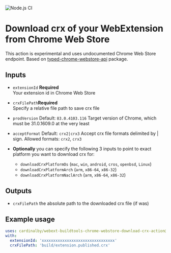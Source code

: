 ![Node.js CI](https://github.com/cardinalby/webext-buildtools-chrome-webstore-download-crx-action/workflows/build-test/badge.svg)

# Download crx of your WebExtension from Chrome Web Store

This action is experimental and uses undocumented Chrome Web Store endpoint.
Based on [typed-chrome-webstore-api](https://www.npmjs.com/package/typed-chrome-webstore-api) package.

## Inputs

* `extensionId` **Required**<br>
Your extension id in Chrome Web Store
    
* `crxFilePath`**Required**<br>
Specify a relative file path to save crx file

* `prodVersion` Default: `83.0.4103.116`
Target version of Chrome, which must be 31.0.1609.0 at the very least

* `acceptFormat` Default: `crx2|crx3`
Accept crx file formats delimited by | sign. Allowed formats: `crx2`, `crx3`

* **Optionally** you can specify the following 3 inputs to point to exact platform 
you want to download crx for:
    * `downloadCrxPlatformOs` (`mac`, `win`, `android`, `cros`, `openbsd`, `Linux`)
    * `downloadCrxPlatformArch` (`arm`, `x86-64`, `x86-32`)
    * `downloadCrxPlatformNaclArch` (`arm`, `x86-64`, `x86-32`) 

## Outputs
 
* `crxFilePath` the absolute path to the downloaded crx file (if was)

## Example usage

```yaml
uses: cardinalby/webext-buildtools-chrome-webstore-download-crx-action@v1
with:
  extensionId: 'xxxxxxxxxxxxxxxxxxxxxxxxxxxxxxxx'  
  crxFilePath: 'build/extension.published.crx'
```